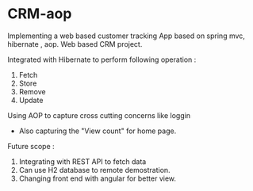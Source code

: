 # CRM-aop
Implementing a web based customer tracking App based on spring mvc, hibernate , aop.
Web based CRM project.


Integrated with Hibernate to perform following operation : 
1. Fetch
2. Store
3. Remove
4. Update

Using AOP to capture cross cutting concerns like loggin

* Also capturing the "View count" for home page.


Future scope :
1. Integrating with REST API to  fetch data
2. Can use H2 database to remote demostration.
3. Changing front end with angular for better view.
